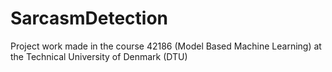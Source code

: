 # SarcasmDetection
Project work made in the course 42186 (Model Based Machine Learning) at the Technical University of Denmark (DTU)
